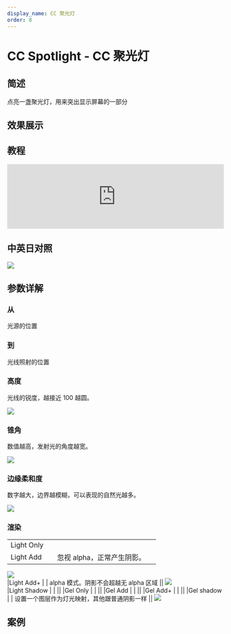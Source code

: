 ```yaml
---
display_name: CC 聚光灯
order: 8
---
```


# CC Spotlight - CC 聚光灯

## 简述

点亮一盏聚光灯，用来突出显示屏幕的一部分

## 效果展示

## 教程

<iframe src="https://player.bilibili.com/player.html?bvid=BV1e34y1X7Vj&page=70&high_quality=1" width="100%" allowfullscreen="allowfullscreen" frameborder="0"></iframe>

## 中英日对照

![](https://cdn.yuelili.com/20211226164032.png)

## 参数详解

### 从

光源的位置

### 到

光线照射的位置

### 高度

光线的锐度，越接近 100 越圆。

![](https://cdn.yuelili.com/20211226164113.png)

### 锥角

数值越高，发射光的角度越宽。

![](https://cdn.yuelili.com/20211226164139.png)

### 边缘柔和度

数字越大，边界越模糊，可以表现的自然光越多。

![](https://cdn.yuelili.com/20211226164240.png)

### 渲染

|            |     |                            |     |
| ---------- | --- | -------------------------- | --- |
| Light Only |     |                            |     |
| Light Add  |     | 忽视 alpha，正常产生阴影。 |     |

![](https://cdn.yuelili.com/20211226164918.png)  
|Light Add+ | | alpha 模式。阴影不会超越无 alpha 区域 ||
![](https://cdn.yuelili.com/20211226164857.png)  
|Light Shadow | | ||
|Gel Only | | ||
|Gel Add | | ||
|Gel Add+ | | ||
|Gel shadow | | 设置一个图层作为灯光映射，其他跟普通阴影一样 ||
![](https://cdn.yuelili.com/20211226165439.png)

## 案例
